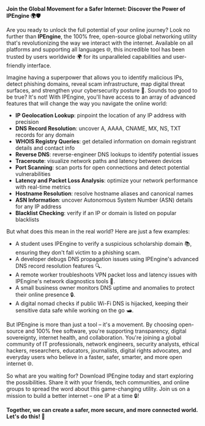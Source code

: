 **Join the Global Movement for a Safer Internet: Discover the Power of IPEngine 🌍🛡️**

Are you ready to unlock the full potential of your online journey? Look no further than **IPEngine**, the 100% free, open-source global networking utility that's revolutionizing the way we interact with the internet. Available on all platforms and supporting all languages 🌐, this incredible tool has been trusted by users worldwide 🌍 for its unparalleled capabilities and user-friendly interface.

Imagine having a superpower that allows you to identify malicious IPs, detect phishing domains, reveal scam infrastructure, map digital threat surfaces, and strengthen your cybersecurity posture 🔐. Sounds too good to be true? It's not! With IPEngine, you'll have access to an array of advanced features that will change the way you navigate the online world:

* **IP Geolocation Lookup**: pinpoint the location of any IP address with precision
* **DNS Record Resolution**: uncover A, AAAA, CNAME, MX, NS, TXT records for any domain
* **WHOIS Registry Queries**: get detailed information on domain registrant details and contact info
* **Reverse DNS**: reverse-engineer DNS lookups to identify potential issues
* **Traceroute**: visualize network paths and latency between devices
* **Port Scanning**: scan ports for open connections and detect potential vulnerabilities
* **Latency and Packet Loss Analysis**: optimize your network performance with real-time metrics
* **Hostname Resolution**: resolve hostname aliases and canonical names
* **ASN Information**: uncover Autonomous System Number (ASN) details for any IP address
* **Blacklist Checking**: verify if an IP or domain is listed on popular blacklists

But what does this mean in the real world? Here are just a few examples:

* A student uses IPEngine to verify a suspicious scholarship domain 📚, ensuring they don't fall victim to a phishing scam.
* A developer debugs DNS propagation issues using IPEngine's advanced DNS record resolution features 🔍.
* A remote worker troubleshoots VPN packet loss and latency issues with IPEngine's network diagnostics tools 📡.
* A small business owner monitors DNS uptime and anomalies to protect their online presence 🔒.
* A digital nomad checks if public Wi-Fi DNS is hijacked, keeping their sensitive data safe while working on the go 🛥️.

But IPEngine is more than just a tool – it's a movement. By choosing open-source and 100% free software, you're supporting transparency, digital sovereignty, internet health, and collaboration. You're joining a global community of IT professionals, network engineers, security analysts, ethical hackers, researchers, educators, journalists, digital rights advocates, and everyday users who believe in a faster, safer, smarter, and more open internet 🌐.

So what are you waiting for? Download IPEngine today and start exploring the possibilities. Share it with your friends, tech communities, and online groups to spread the word about this game-changing utility. Join us on a mission to build a better internet – one IP at a time 🔒!

**Together, we can create a safer, more secure, and more connected world. Let's do this! 🚀**
